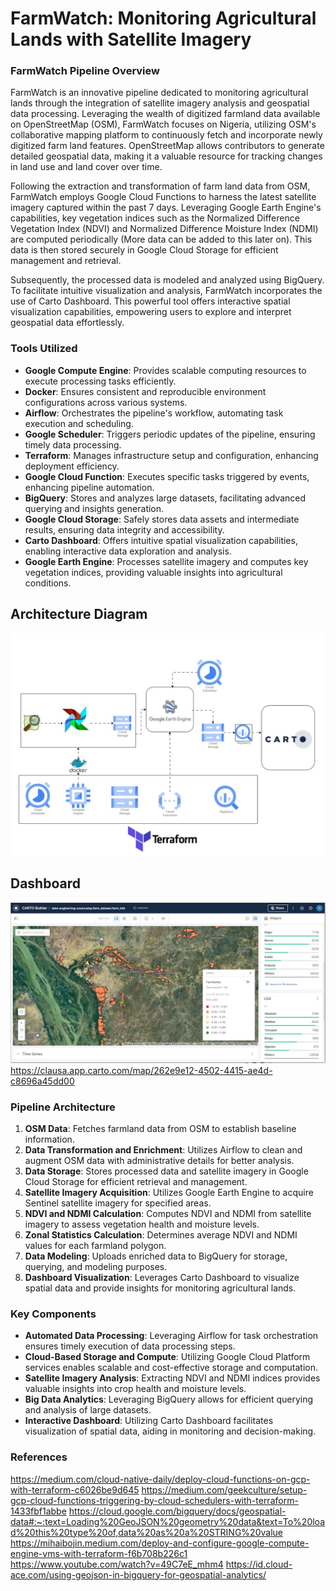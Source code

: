 # FarmWatch: Monitoring Agricultural Lands with Satellite Imagery

### FarmWatch Pipeline Overview
FarmWatch is an innovative pipeline dedicated to monitoring agricultural lands through the integration of satellite imagery analysis and geospatial data processing. Leveraging the wealth of digitized farmland data available on OpenStreetMap (OSM), FarmWatch focuses on Nigeria, utilizing OSM's collaborative mapping platform to continuously fetch and incorporate newly digitized farm land features. OpenStreetMap allows contributors to generate detailed geospatial data, making it a valuable resource for tracking changes in land use and land cover over time.

Following the extraction and transformation of farm land data from OSM, FarmWatch employs Google Cloud Functions to harness the latest satellite imagery captured within the past 7 days. Leveraging Google Earth Engine's capabilities, key vegetation indices such as the Normalized Difference Vegetation Index (NDVI) and Normalized Difference Moisture Index (NDMI) are computed periodically (More data can be added to this later on). This data is then stored securely in Google Cloud Storage for efficient management and retrieval.

Subsequently, the processed data is modeled and analyzed using BigQuery. To facilitate intuitive visualization and analysis, FarmWatch incorporates the use of Carto Dashboard. This powerful tool offers interactive spatial visualization capabilities, empowering users to explore and interpret geospatial data effortlessly.

### Tools Utilized
- **Google Compute Engine**: Provides scalable computing resources to execute processing tasks efficiently.
- **Docker**: Ensures consistent and reproducible environment configurations across various systems.
- **Airflow**: Orchestrates the pipeline's workflow, automating task execution and scheduling.
- **Google Scheduler**: Triggers periodic updates of the pipeline, ensuring timely data processing.
- **Terraform**: Manages infrastructure setup and configuration, enhancing deployment efficiency.
- **Google Cloud Function**: Executes specific tasks triggered by events, enhancing pipeline automation.
- **BigQuery**: Stores and analyzes large datasets, facilitating advanced querying and insights generation.
- **Google Cloud Storage**: Safely stores data assets and intermediate results, ensuring data integrity and accessibility.
- **Carto Dashboard**: Offers intuitive spatial visualization capabilities, enabling interactive data exploration and analysis.
- **Google Earth Engine**: Processes satellite imagery and computes key vegetation indices, providing valuable insights into agricultural conditions.

## Architecture Diagram
![alt text](architecture.jpg)

## Dashboard
![alt text](dashboard.jpg)
https://clausa.app.carto.com/map/262e9e12-4502-4415-ae4d-c8696a45dd00


### Pipeline Architecture
1. **OSM Data**: Fetches farmland data from OSM to establish baseline information.
2. **Data Transformation and Enrichment**: Utilizes Airflow to clean and augment OSM data with administrative details for better analysis.
3. **Data Storage**: Stores processed data and satellite imagery in Google Cloud Storage for efficient retrieval and management.
4. **Satellite Imagery Acquisition**: Utilizes Google Earth Engine to acquire Sentinel satellite imagery for specified areas.
5. **NDVI and NDMI Calculation**: Computes NDVI and NDMI from satellite imagery to assess vegetation health and moisture levels.
6. **Zonal Statistics Calculation**: Determines average NDVI and NDMI values for each farmland polygon.
7. **Data Modeling**: Uploads enriched data to BigQuery for storage, querying, and modeling purposes.
8. **Dashboard Visualization**: Leverages Carto Dashboard to visualize spatial data and provide insights for monitoring agricultural lands.

### Key Components
- **Automated Data Processing**: Leveraging Airflow for task orchestration ensures timely execution of data processing steps.
- **Cloud-Based Storage and Compute**: Utilizing Google Cloud Platform services enables scalable and cost-effective storage and computation.
- **Satellite Imagery Analysis**: Extracting NDVI and NDMI indices provides valuable insights into crop health and moisture levels.
- **Big Data Analytics**: Leveraging BigQuery allows for efficient querying and analysis of large datasets.
- **Interactive Dashboard**: Utilizing Carto Dashboard facilitates visualization of spatial data, aiding in monitoring and decision-making.

### References
https://medium.com/cloud-native-daily/deploy-cloud-functions-on-gcp-with-terraform-c6026be9d645
https://medium.com/geekculture/setup-gcp-cloud-functions-triggering-by-cloud-schedulers-with-terraform-1433fbf1abbe
https://cloud.google.com/bigquery/docs/geospatial-data#:~:text=Loading%20GeoJSON%20geometry%20data&text=To%20load%20this%20type%20of,data%20as%20a%20STRING%20value
https://mihaibojin.medium.com/deploy-and-configure-google-compute-engine-vms-with-terraform-f6b708b226c1
https://www.youtube.com/watch?v=49C7eE_mhm4
https://id.cloud-ace.com/using-geojson-in-bigquery-for-geospatial-analytics/